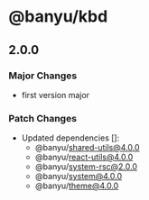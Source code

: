 # @banyu/kbd

## 2.0.0

### Major Changes

- first version major

### Patch Changes

- Updated dependencies []:
  - @banyu/shared-utils@4.0.0
  - @banyu/react-utils@4.0.0
  - @banyu/system-rsc@2.0.0
  - @banyu/system@4.0.0
  - @banyu/theme@4.0.0
